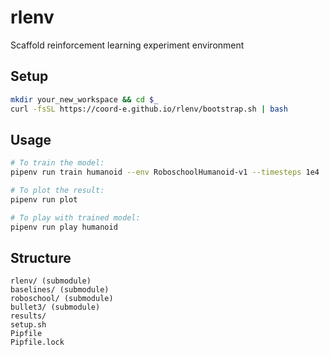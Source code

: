 # rlenv

Scaffold reinforcement learning experiment environment

## Setup

```bash
mkdir your_new_workspace && cd $_
curl -fsSL https://coord-e.github.io/rlenv/bootstrap.sh | bash
```

## Usage

```bash
# To train the model:
pipenv run train humanoid --env RoboschoolHumanoid-v1 --timesteps 1e4

# To plot the result:
pipenv run plot

# To play with trained model:
pipenv run play humanoid
```

## Structure

```
rlenv/ (submodule)
baselines/ (submodule)
roboschool/ (submodule)
bullet3/ (submodule)
results/
setup.sh
Pipfile
Pipfile.lock
```



